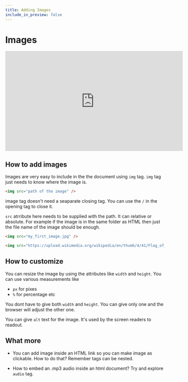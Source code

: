 ```yaml
---
title: Adding Images
include_in_preview: false
---
```


# Images

<iframe width="560" height="315" src="https://www.youtube-nocookie.com/embed/yI-y8BJ-61c" title="YouTube video player" frameborder="0" allow="accelerometer; autoplay; clipboard-write; encrypted-media; gyroscope; picture-in-picture" allowfullscreen></iframe>


## How to add images
Images are very easy to include in the the document using `img` tag. `img` tag just needs to know where the image is.

```html
<img src="path of the image" />
```

image tag doesn't need a seaparate closing tag. You can use the `/` in the opening tag to close it. 

`src` atrribute here needs to be supplied with the path. It can relative or absolute. For example if the image is in the same folder as HTML then just the file name of the image should be enough.


```html
<img src="my_first_image.jpg" />
```


```html
<img src="https://upload.wikimedia.org/wikipedia/en/thumb/4/41/Flag_of_India.svg/320px-Flag_of_India.svg.png" />
```

## How to customize

You can resize the image by using the attributes like `width` and `height`. You can use various measurements like 

- `px` for pixes
- `%` for percentage etc

You dont have to give both `width` and `height`. You can give only one and the browser will adjust the other one.

You can give `alt` text for the image. It's used by the screen readers to readout.


## What more
- You can add image inside an HTML link so you can make image as clickable. How to do that? Remember tags can be nested.

- How to embed an .mp3 audio inside an html document? Try and explore `audio` tag.

